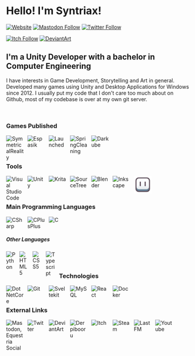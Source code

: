 # Hello! I'm Syntriax!
[![Website](https://img.shields.io/website?label=Syntriax.com&style=for-the-badge&url=https%3A%2F%2Fsyntriax.com)](https://syntriax.com)
[![Mastodon Follow](https://img.shields.io/mastodon/follow/109318904747613216?domain=https%3A%2F%2Fequestria.social&style=for-the-badge&logo=mastodon&color=%233088D4)](https://equestria.social/@Syntriax)
[![Twitter Follow](https://img.shields.io/twitter/follow/Syntriax?color=1DA1F2&logo=twitter&style=for-the-badge)](https://twitter.com/intent/follow?original_referer=https%3A%2F%2Fgithub.com%2FSyntriax&screen_name=Syntriax)


[![Itch Follow](https://img.shields.io/badge/Itch-%23FF0B34.svg?label=Follow&style=for-the-badge&logo=Itch.io&logoColor=white)](https://syntriax.itch.io/?intent=follow_user&intent=follow_user)
[![DeviantArt](https://img.shields.io/static/v1?style=for-the-badge&message=DeviantArt&color=222222&logo=DeviantArt&logoColor=05CC47&label=Watch)](https://www.deviantart.com/syntriax)

## I'm a Unity Developer with a bachelor in Computer Engineering
I have interests in Game Development, Storytelling and Art in general. 
Developed many games using Unity and Desktop Applications for Windows since 2012. I usually put my code that I don't care too much about on Github, most of my codebase is over at my own git server.

<br />

### Games Published
[<img align="left" alt="SymmetricalReality" width="48px" src="./icon/symmetrical-reality.png" style="padding-right:10px;" />](https://syntriax.com/project/symmetrical-reality)
[<img align="left" alt="Espasik" width="48px" src="./icon/espasik.png" style="padding-right:10px;" />](https://syntriax.com/project/espasik/)
[<img align="left" alt="Launched" width="48px" src="./icon/launched.png" style="padding-right:10px;" />](https://syntriax.com/project/launched)
[<img align="left" alt="SpringCleaning" width="48px" src="./icon/spring-cleaning.jpg" style="padding-right:10px;" />](https://syntriax.com/project/springcleaning)
[<img align="left" alt="Darkube" width="48px" src="./icon/darkube.png" style="padding-right:10px;" />](https://syntriax.com/project/darkube)

<br />
<br />
<br />

### Tools
<img align="left" alt="Visual Studio Code" width="48px" src="https://cdn.jsdelivr.net/gh/devicons/devicon/icons/vscode/vscode-original.svg" style="padding-right:10px;" />

[<img align="left" alt="Unity" width="48px" src="./svg/Unity.svg" style="padding-right:10px;" />](https://syntriax.com/projects)
[<img align="left" alt="Krita" width="48px" src="https://upload.wikimedia.org/wikipedia/commons/7/73/Calligrakrita-base.svg" style="padding-right:10px;" />](https://www.deviantart.com/syntriax)

<img align="left" alt="SourceTree" width="48px" src="./svg/SourceTree.svg" style="padding-right:10px;" />
<img align="left" alt="Blender" width="48px" src="https://upload.wikimedia.org/wikipedia/commons/0/0c/Blender_logo_no_text.svg" style="padding-right:10px;" />
<img align="left" alt="Inkscape" width="48px" src="https://cdn.jsdelivr.net/gh/devicons/devicon/icons/inkscape/inkscape-original.svg" style="padding-right:10px;" />
<img align="left" alt="Asperite" width="48px" src="https://raw.githubusercontent.com/dominickjohn/aseprite-big-sur-icon/main/AsepriteSurIcon.png" style="padding-right:10px;" />

<br />
<br />
<br />

### Main Programming Languages
[<img align="left" alt="CSharp" width="48px" src="https://cdn.jsdelivr.net/gh/devicons/devicon/icons/csharp/csharp-original.svg" style="padding-right:10px;" />](https://syntriax.com/projects)
[<img align="left" alt="CPlusPlus" width="48px" src="https://cdn.jsdelivr.net/gh/devicons/devicon/icons/cplusplus/cplusplus-original.svg" style="padding-right:10px;" />](https://github.com/Syntriax/Neural-Network)
[<img align="left" alt="C" width="48px" src="https://cdn.jsdelivr.net/gh/devicons/devicon/icons/c/c-original.svg" style="padding-right:10px;" />](https://github.com/Syntriax/SynGame)

<br />
<br />

##### Other Languages
[<img align="left" alt="Python" width="26px" src="https://cdn.jsdelivr.net/gh/devicons/devicon/icons/python/python-original.svg" style="padding-right:10px;" />](https://syntriax.com/)
[<img align="left" alt="HTML5" width="26px" src="https://cdn.jsdelivr.net/gh/devicons/devicon/icons/html5/html5-original.svg" style="padding-right:10px;" />](https://syntriax.com/)
[<img align="left" alt="CSS5" width="26px" src="https://cdn.jsdelivr.net/gh/devicons/devicon/icons/css3/css3-original.svg" style="padding-right:10px;" />](https://syntriax.com/)
[<img align="left" alt="Typescript" width="26px" src="https://cdn.jsdelivr.net/gh/devicons/devicon/icons/typescript/typescript-original.svg" style="padding-right:10px;" />](https://orch.syntriax.com/)

<br />
<br />

### Technologies
[<img align="left" alt="DotNetCore" width="48px" src="https://cdn.jsdelivr.net/gh/devicons/devicon/icons/dotnetcore/dotnetcore-original.svg" style="padding-right:10px;" />](https://orch.syntriax.com/)
[<img align="left" alt="Git" width="48px" src="https://cdn.jsdelivr.net/gh/devicons/devicon/icons/git/git-original.svg" style="padding-right:10px;" />](https://git.syntriax.com/)

[<img align="left" alt="Sveltekit" width="48px" src="https://cdn.jsdelivr.net/gh/devicons/devicon/icons/svelte/svelte-original.svg" style="padding-right:10px;" />](https://syntriax.com/)
[<img align="left" alt="MySQL" width="48px" src="https://cdn.jsdelivr.net/gh/devicons/devicon/icons/mysql/mysql-original.svg" style="padding-right:10px;" />](https://orch.syntriax.com/)
[<img align="left" alt="React" width="48px" src="https://cdn.jsdelivr.net/gh/devicons/devicon/icons/react/react-original.svg" style="padding-right:10px;" />](https://orch.syntriax.com/)
[<img align="left" alt="Docker" width="48px" src="https://cdn.jsdelivr.net/gh/devicons/devicon/icons/docker/docker-plain.svg" style="padding-right:10px;" />](https://orch.syntriax.com/)

<br />
<br />

### External Links
[<img align="left" alt="Mastodon, Equestria Social" width="48px" src="https://joinmastodon.org/logos/logo-purple.svg" style="padding-right:10px;" />](https://equestria.social/@Syntriax)
[<img align="left" alt="Twitter" width="48px" src="https://media.githubusercontent.com/media/Syntriax/Syntriax/main/svg/Twitter.svg" style="padding-right:10px;" />](https://twitter.com/Syntriax)
[<img align="left" alt="DeviantArt" width="48px" src="https://upload.wikimedia.org/wikipedia/commons/3/36/DeviantArt_Logo2.svg" style="padding-right:10px;" />](https://www.deviantart.com/syntriax)
[<img align="left" alt="Derpibooru" width="48px" src="https://derpibooru.org/favicon.svg" style="padding-right:10px;" />](https://derpibooru.org/profiles/Syntriax)
[<img align="left" alt="Itch" width="48px" src="https://static.itch.io/images/app-icon.svg" style="padding-right:10px;" />](https://syntriax.itch.io/)
[<img align="left" alt="Steam" width="48px" src="https://upload.wikimedia.org/wikipedia/commons/8/83/Steam_icon_logo.svg" style="padding-right:10px;" />](https://steamcommunity.com/id/Syntriax)
[<img align="left" alt="LastFM" width="48px" src="https://upload.wikimedia.org/wikipedia/commons/c/c4/Lastfm.svg" style="padding-right:10px;" />](https://www.last.fm/user/Syntriax)
[<img align="left" alt="Youtube" width="48px" src="https://upload.wikimedia.org/wikipedia/commons/4/4f/YouTube_social_white_squircle.svg" style="padding-right:10px;" />](https://www.youtube.com/channel/UC_jhhYEnMuE9KyRHbyyEKeQ)
